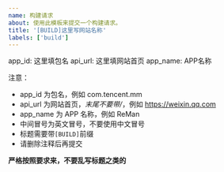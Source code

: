 ```yaml
---
name: 构建请求
about: 使用此模板来提交一个构建请求。
title: '[BUILD]这里写网站名称'
labels: ['build']
---
```

app_id: 这里填包名
api_url: 这里填网站首页
app_name: APP名称


注意：

- app_id 为包名，例如 com.tencent.mm
- api_url 为网站首页，*末尾不要带/*，例如 https://weixin.qq.com
- app_name 为 APP 名称，例如 ReMan
- 中间冒号为英文冒号，不要使用中文冒号
- 标题需要带`[BUILD]`前缀
- 请删除注释后再提交


**严格按照要求来，不要乱写标题之类的**


